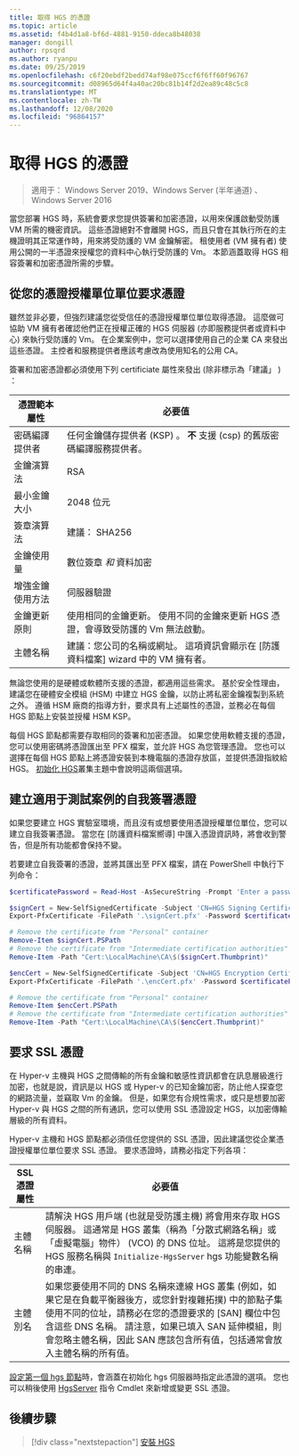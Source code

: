 ```yaml
---
title: 取得 HGS 的憑證
ms.topic: article
ms.assetid: f4b4d1a8-bf6d-4881-9150-ddeca8b48038
manager: dongill
author: rpsqrd
ms.author: ryanpu
ms.date: 09/25/2019
ms.openlocfilehash: c6f20ebdf2bedd74af98e075ccf6f6ff60f96767
ms.sourcegitcommit: d08965d64f4a40ac20bc81b14f2d2ea89c48c5c8
ms.translationtype: MT
ms.contentlocale: zh-TW
ms.lasthandoff: 12/08/2020
ms.locfileid: "96864157"
---
```

# <a name="obtain-certificates-for-hgs"></a>取得 HGS 的憑證

>適用于： Windows Server 2019、Windows Server (半年通道) 、Windows Server 2016

當您部署 HGS 時，系統會要求您提供簽署和加密憑證，以用來保護啟動受防護 VM 所需的機密資訊。
這些憑證絕對不會離開 HGS，而且只會在其執行所在的主機證明其正常運作時，用來將受防護的 VM 金鑰解密。
租使用者 (VM 擁有者) 使用公開的一半憑證來授權您的資料中心執行受防護的 Vm。
本節涵蓋取得 HGS 相容簽署和加密憑證所需的步驟。

## <a name="request-certificates-from-your-certificate-authority"></a>從您的憑證授權單位單位要求憑證

雖然並非必要，但強烈建議您從受信任的憑證授權單位單位取得憑證。
這麼做可協助 VM 擁有者確認他們正在授權正確的 HGS 伺服器 (亦即服務提供者或資料中心) 來執行受防護的 Vm。
在企業案例中，您可以選擇使用自己的企業 CA 來發出這些憑證。
主控者和服務提供者應該考慮改為使用知名的公用 CA。

簽署和加密憑證都必須使用下列 certificiate 屬性來發出 (除非標示為「建議」 ) ：

憑證範本屬性 | 必要值
------------------------------|----------------
密碼編譯提供者               | 任何金鑰儲存提供者 (KSP) 。 **不** 支援 (csp) 的舊版密碼編譯服務提供者。
金鑰演算法                 | RSA
最小金鑰大小              | 2048 位元
簽章演算法           | 建議： SHA256
金鑰使用量                     | 數位簽章 *和* 資料加密
增強金鑰使用方法            | 伺服器驗證
金鑰更新原則            | 使用相同的金鑰更新。 使用不同的金鑰來更新 HGS 憑證，會導致受防護的 Vm 無法啟動。
主體名稱                  | 建議：您公司的名稱或網址。 這項資訊會顯示在 [防護資料檔案] wizard 中的 VM 擁有者。

無論您使用的是硬體或軟體所支援的憑證，都適用這些需求。
基於安全性理由，建議您在硬體安全模組 (HSM) 中建立 HGS 金鑰，以防止將私密金鑰複製到系統之外。
遵循 HSM 廠商的指導方針，要求具有上述屬性的憑證，並務必在每個 HGS 節點上安裝並授權 HSM KSP。

每個 HGS 節點都需要存取相同的簽署和加密憑證。
如果您使用軟體支援的憑證，您可以使用密碼將憑證匯出至 PFX 檔案，並允許 HGS 為您管理憑證。
您也可以選擇在每個 HGS 節點上將憑證安裝到本機電腦的憑證存放區，並提供憑證指紋給 HGS。
[初始化 HGS](guarded-fabric-initialize-hgs.md)叢集主題中會說明這兩個選項。

## <a name="create-self-signed-certificates-for-test-scenarios"></a>建立適用于測試案例的自我簽署憑證

如果您要建立 HGS 實驗室環境，而且沒有或想要使用憑證授權單位單位，您可以建立自我簽署憑證。
當您在 [防護資料檔案嚮導] 中匯入憑證資訊時，將會收到警告，但是所有功能都會保持不變。

若要建立自我簽署的憑證，並將其匯出至 PFX 檔案，請在 PowerShell 中執行下列命令：

```powershell
$certificatePassword = Read-Host -AsSecureString -Prompt 'Enter a password for the PFX file'

$signCert = New-SelfSignedCertificate -Subject 'CN=HGS Signing Certificate' -KeyUsage DataEncipherment, DigitalSignature
Export-PfxCertificate -FilePath '.\signCert.pfx' -Password $certificatePassword -Cert $signCert

# Remove the certificate from "Personal" container
Remove-Item $signCert.PSPath
# Remove the certificate from "Intermediate certification authorities" container
Remove-Item -Path "Cert:\LocalMachine\CA\$($signCert.Thumbprint)"

$encCert = New-SelfSignedCertificate -Subject 'CN=HGS Encryption Certificate' -KeyUsage DataEncipherment, DigitalSignature
Export-PfxCertificate -FilePath '.\encCert.pfx' -Password $certificatePassword -Cert $encCert

# Remove the certificate from "Personal" container
Remove-Item $encCert.PSPath
# Remove the certificate from "Intermediate certification authorities" container
Remove-Item -Path "Cert:\LocalMachine\CA\$($encCert.Thumbprint)"
```

## <a name="request-an-ssl-certificate"></a>要求 SSL 憑證

在 Hyper-v 主機與 HGS 之間傳輸的所有金鑰和敏感性資訊都會在訊息層級進行加密，也就是說，資訊是以 HGS 或 Hyper-v 的已知金鑰加密，防止他人探查您的網路流量，並竊取 Vm 的金鑰。
但是，如果您有合規性需求，或只是想要加密 Hyper-v 與 HGS 之間的所有通訊，您可以使用 SSL 憑證設定 HGS，以加密傳輸層級的所有資料。

Hyper-v 主機和 HGS 節點都必須信任您提供的 SSL 憑證，因此建議您從企業憑證授權單位單位要求 SSL 憑證。 要求憑證時，請務必指定下列各項：

SSL 憑證屬性 | 必要值
-------------------------|---------------
主體名稱             | 請解決 HGS 用戶端 (也就是受防護主機) 將會用來存取 HGS 伺服器。 這通常是 HGS 叢集（稱為「分散式網路名稱」或「虛擬電腦」物件） (VCO) 的 DNS 位址。 這將是您提供的 HGS 服務名稱與 `Initialize-HgsServer` hgs 功能變數名稱的串連。
主體別名 | 如果您要使用不同的 DNS 名稱來連線 HGS 叢集 (例如，如果它是在負載平衡器後方，或您針對複雜拓撲) 中的節點子集使用不同的位址，請務必在您的憑證要求的 [SAN] 欄位中包含這些 DNS 名稱。 請注意，如果已填入 SAN 延伸模組，則會忽略主體名稱，因此 SAN 應該包含所有值，包括通常會放入主體名稱的所有值。

[設定第一個 hgs 節點](guarded-fabric-initialize-hgs.md)時，會涵蓋在初始化 hgs 伺服器時指定此憑證的選項。
您也可以稍後使用 [HgsServer](/powershell/module/hgsserver/set-hgsserver) 指令 Cmdlet 來新增或變更 SSL 憑證。

## <a name="next-step"></a>後續步驟

> [!div class="nextstepaction"]
> [安裝 HGS](guarded-fabric-choose-where-to-install-hgs.md)
